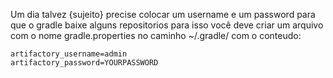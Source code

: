 Um dia talvez {sujeito} precise colocar um username e um password para que o gradle baixe alguns repositorios para isso você deve criar um arquivo com o nome gradle.properties no caminho ~/.gradle/ com o conteudo:

```
artifactory_username=admin
artifactory_password=YOURPASSWORD
```

